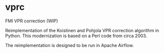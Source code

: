 # vprc

FMI VPR correction (WIP)

Reimplementation of the Koistinen and Pohjola VPR correction algorithm in Python.
This modernization is based on a Perl code from circa 2003.

The reimplementation is designed to be run in Apache Airflow.
